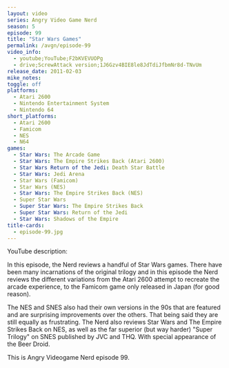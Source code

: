 ```yaml
---
layout: video
series: Angry Video Game Nerd
season: 5
episode: 99
title: "Star Wars Games"
permalink: /avgn/episode-99
video_info:
  - youtube;YouTube;F2bKVEVUOPg
  - drive;ScrewAttack version;1J6Gzv4BIE8le8JdTdiJfbmNr8d-TNvUm
release_date: 2011-02-03
mike_notes:
toggle: off
platforms:
  - Atari 2600
  - Nintendo Entertainment System
  - Nintendo 64
short_platforms:
  - Atari 2600
  - Famicom
  - NES
  - N64
games:
  - Star Wars: The Arcade Game
  - Star Wars: The Empire Strikes Back (Atari 2600)
  - Star Wars Return of the Jedi: Death Star Battle
  - Star Wars: Jedi Arena
  - Star Wars (Famicom)
  - Star Wars (NES)
  - Star Wars: The Empire Strikes Back (NES)
  - Super Star Wars
  - Super Star Wars: The Empire Strikes Back
  - Super Star Wars: Return of the Jedi
  - Star Wars: Shadows of the Empire
title-cards:
  - episode-99.jpg
---
```


<p class="yt-description">YouTube description:</p>

In this episode, the Nerd reviews a handful of Star Wars games. There have been many incarnations of the original trilogy and in this episode the Nerd reviews the different variations from the  Atari 2600 attempt to recreate the arcade experience, to the Famicom game only released in Japan (for good reason).

The NES and SNES also had their own versions in the 90s that are featured and are surprising improvements over the others. That being said they are still equally as frustrating. The Nerd also reviews  Star Wars and The Empire Strikes Back on NES, as well as the far superior (but way harder) "Super Trilogy" on SNES published by JVC and THQ. With special appearance of the Beer Droid. 
 
This is Angry Videogame Nerd episode 99.